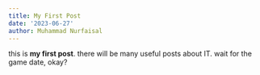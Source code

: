 ```yaml
---
title: My First Post
date: '2023-06-27'
author: Muhammad Nurfaisal
---
```


this is **my first post**. there will be many useful posts about IT. 
wait for the game date, okay?